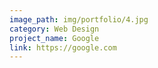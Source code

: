 ```yaml
---
image_path: img/portfolio/4.jpg
category: Web Design
project_name: Google
link: https://google.com
---
```


